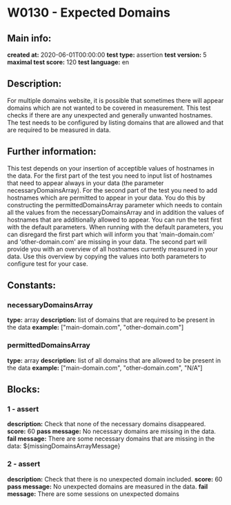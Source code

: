 # W0130 - Expected Domains 
## Main info: 
**created at:** 2020-06-01T00:00:00 
**test type:** assertion 
**test version:** 5 
**maximal test score:** 120 
**test language:** en 
## Description: 
For multiple domains website, it is possible that sometimes there will appear domains which are not wanted to be covered in measurement. This test checks if there are any unexpected and generally unwanted hostnames. The test needs to be configured by listing domains that are allowed and that are required to be measured in data. 
## Further information: 
This test depends on your insertion of acceptible values of hostnames in the data. For the first part of the test you need to input list of hostnames that need to appear always in your data (the parameter necessaryDomainsArray). For the second part of the test you need to add hostnames which are permitted to appear in your data. You do this by constructing the permittedDomainsArray parameter which needs to contain all the values from the necessaryDomainsArray and in addition the values of hostnames that are additionally allowed to appear.
You can run the test first with the default parameters. When running with the default parameters, you can disregard the first part which will inform you that 'main-domain.com' and 'other-domain.com' are missing in your data. The second part will provide you with an overview of all hostnames currently measured in your data. Use this overview by copying the values into both parameters to configure test for your case.
## Constants: 
### necessaryDomainsArray
**type:** array 
**description:** list of domains that are required to be present in the data 
**example:** ["main-domain.com", "other-domain.com"] 
### permittedDomainsArray
**type:** array 
**description:** list of all domains that are allowed to be present in the data 
**example:** ["main-domain.com", "other-domain.com", "N/A"] 
## Blocks: 
### 1 - assert
**description:** Check that none of the necessary domains disappeared. 
**score:** 60 
**pass message:** No necessary domains are missing in the data. 
**fail message:** There are some necessary domains that are missing in the data: ${missingDomainsArrayMessage} 
### 2 - assert
**description:** Check that there is no unexpected domain included. 
**score:** 60 
**pass message:** No unexpected domains are measured in the data. 
**fail message:** There are some sessions on unexpected domains 
